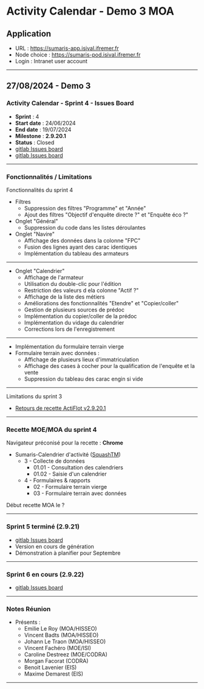 # Activity Calendar - Demo 3 MOA

## Application

- URL : https://sumaris-app.isival.ifremer.fr
- Node choice : https://sumaris-pod.isival.ifremer.fr
- Login : Intranet user account

---

## 27/08/2024 - Demo 3

### Activity Calendar - Sprint 4 - Issues Board

- **Sprint** : 4
- **Start date** : 24/06/2024
- **End date** : 19/07/2024
- **Milestone** : **2.9.20.1**
- **Status** : Closed
- [gitlab Issues board](https://gitlab.ifremer.fr/sih-public/sumaris/sumaris-app/-/boards/873?label_name[]=ACTIFLOT&milestone_title=2.9.20)
- [gitlab Issues board](https://gitlab.ifremer.fr/sih-public/sumaris/sumaris-app/-/boards/873?label_name[]=ACTIFLOT&milestone_title=2.9.20.1)

---

### Fonctionnalités / Limitations

Fonctionnalités du sprint 4
- Filtres
  - Suppression des filtres "Programme" et "Année"
  - Ajout des filtres "Objectif d'enquête directe ?" et "Enquête éco ?"
- Onglet "Général"
  - Suppression du code dans les listes déroulantes
- Onglet "Navire"
  - Affichage des données dans la colonne "FPC"
  - Fusion des lignes ayant des carac identiques
  - Implémentation du tableau des armateurs

---

- Onglet "Calendrier"
  - Affichage de l'armateur
  - Utilisation du double-clic pour l'édition
  - Restriction des valeurs d ela colonne "Actif ?"
  - Affichage de la liste des métiers
  - Améliorations des fonctionnalités "Etendre" et "Copier/coller"
  - Gestion de plusieurs sources de prédoc
  - Implémentation du copier/coller de la prédoc
  - Implémentation du vidage du calendrier
  - Corrections lors de l'enregistrement

---

- Implémentation du formulaire terrain vierge
- Formulaire terrain avec données :
  - Affichage de plusieurs lieux d'immatriculation
  - Affichage des cases à cocher pour la qualification de l'enquête et la vente
  - Suppression du tableau des carac engin si vide

---

Limitations du sprint 3 
- [Retours de recette ActiFlot v2.9.20.1](https://gitlab.ifremer.fr/sih-public/sumaris/sumaris-doc/-/blob/master/projects/activity-calendar/rec/rec-24-002-activity-calendar-refonte-recette-2.9.20.md?ref_type=heads)

---

### Recette MOE/MOA du sprint 4

Navigateur préconisé pour la recette : **Chrome**

- Sumaris-Calendrier d'activité ([SquashTM](http://visi-common-squash.ifremer.fr:8080/squash/login))
  - 3 - Collecte de données
    * 01.01 - Consultation des calendriers
    * 01.02 - Saisie d'un calendrier
  - 4 - Formulaires & rapports
    * 02 - Formulaire terrain vierge
    * 03 - Formulaire terrain avec données

Début recette MOA le ?

---

### Sprint 5 terminé (2.9.21)

- [gitlab Issues board](https://gitlab.ifremer.fr/sih-public/sumaris/sumaris-app/-/boards/873?label_name[]=ACTIFLOT&milestone_title=2.9.21)
- Version en cours de génération
- Démonstration à planifier pour Septembre

---

### Sprint 6 en cours (2.9.22)

- [gitlab Issues board](https://gitlab.ifremer.fr/sih-public/sumaris/sumaris-app/-/boards/873?label_name[]=ACTIFLOT&milestone_title=2.9.22)

---

### Notes Réunion

- Présents :
  - Emilie Le Roy (MOA/HISSEO)
  - Vincent Badts (MOA/HISSEO)
  - Johann Le Traon (MOA/HISSEO)
  - Vincent Fachéro (MOE/ISI)
  - Caroline Destreez (MOE/CODRA)
  - Morgan Facorat (CODRA)
  - Benoit Lavenier (EIS)
  - Maxime Demarest (EIS)

---